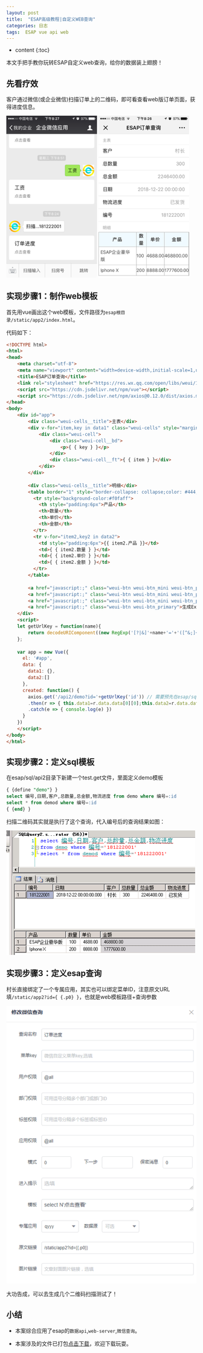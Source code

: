 ```yaml
---
layout: post
title:  "ESAP高级教程|自定义WEB查询"
categories: 日志
tags:  ESAP vue api web
---
```


* content
{:toc}

本文手把手教你玩转ESAP自定义web查询，给你的数据装上翅膀！

## 先看疗效
客户通过微信(或企业微信)扫描订单上的二维码，即可看查看web版订单页面，获得进度信息。

<img src="./img/esap19-1.png" width="240">
<img src="./img/esap19-2.png" width="240">

## 实现步骤1：制作web模板
首先用vue画出这个web模板，文件路径为`esap根目录/static/app2/index.html`。

代码如下：
```html
<!DOCTYPE html>
<html>
<head>
    <meta charset="utf-8">
	<meta name="viewport" content="width=device-width,initial-scale=1,user-scalable=0">
    <title>ESAP订单查询</title>
	<link rel="stylesheet" href="https://res.wx.qq.com/open/libs/weui/1.1.3/weui.min.css">
	<script src="https://cdn.jsdelivr.net/npm/vue"></script>
	<script src="https://cdn.jsdelivr.net/npm/axios@0.12.0/dist/axios.min.js"></script>
</head>
<body>
	<div id="app">
		<div class="weui-cells__title">主表</div>
		<div v-for="item,key in data1" class="weui-cells" style="margin-top:0">
		    <div class="weui-cell">
		        <div class="weui-cell__bd">
		            <p>{ { key } }</p>
		        </div>
		        <div class="weui-cell__ft">{ { item } }</div>
		    </div>
		</div>
		
		<div class="weui-cells__title">明细</div>
		<table border="1" style="border-collapse: collapse;color: #444;border-color:#c7c7c7" width="100%">
		  <tr style="background-color:#f0faff">
		    <th style="padding:6px">产品</th>
		    <th>数量</th>
		    <th>单价</th>
		    <th>金额</th>
		  </tr>
		  <tr v-for="item2,key2 in data2">
		    <td style="padding:6px">{{ item2.产品 }}</td>
		    <td>{ { item2.数量 } }</td>
		    <td>{ { item2.单价 } }</td>
		    <td>{ { item2.金额 } }</td>
		  </tr>
		</table>
		
		<a href="javascript:;" class="weui-btn weui-btn_mini weui-btn_primary">增加</a>
	    <a href="javascript:;" class="weui-btn weui-btn_mini weui-btn_primary">保存</a>
	    <a href="javascript:;" class="weui-btn weui-btn_mini weui-btn_primary">返回</a>
	    <a href="javascript:;" class="weui-btn weui-btn_primary">生成Excel格式打印</a>
	</div>
	<script>
	let getUrlKey = function(name){
        return decodeURIComponent((new RegExp('[?|&]'+name+'='+'([^&;]+?)(&|#|;|$)').exec(location.href)||[,""])[1].replace(/\+/g,'%20'))||null;
    };
	
	var app = new Vue({
	  el: '#app',
	  data: {
	    data1: {},
		data2:[]
	  },
	  created: function() {
		axios.get('/api2/demo?id='+getUrlKey('id')) // 需要预先在esap/sql/api2下定义demo模板
		.then(r => { this.data1=r.data.data[0][0];this.data2=r.data.data[1] })
		.catch(e => { console.log(e) })
	  }
	})
	</script>
</body>
</html>
```

## 实现步骤2：定义sql模板
在esap/sql/api2目录下新建一个test.get文件，里面定义demo模板

```sql
{ {define "demo"} }
select 编号,日期,客户,总数量,总金额,物流进度 from demo where 编号=:id
select * from demod where 编号=:id
{ {end} }
```

扫描二维码其实就是执行了这个查询，代入编号后的查询结果如图：

![](/img/esap19-3.png)

## 实现步骤3：定义esap查询
村长直接绑定了一个专属应用，其实也可以绑定菜单ID，注意原文URL填`/static/app2?id={ {.p0} }`，也就是web模板路径+查询参数

![](/img/esap19-4.png)

大功告成，可以去生成几个二维码扫描测试了！

## 小结
* 本案综合应用了esap的`数据api`,`web-server`,`微信查询`。

* 本案涉及的文件已打包[点击下载](/files/esap19.rar)，欢迎下载玩耍。